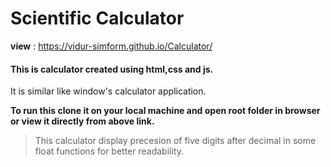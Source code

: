 # Scientific Calculator
**view** : https://vidur-simform.github.io/Calculator/

#### This is calculator created using html,css and js.
It is similar like window's calculator application.

**To run this clone it on your local machine and open root folder in browser or view it directly from above link.**

> This calculator display precesion of five digits after decimal in some float functions for better readability.
